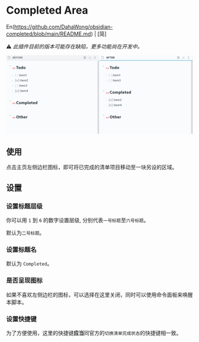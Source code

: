 # Completed Area

En(https://github.com/DahaWong/obsidian-completed/blob/main/README.md) | [简]

⚠️ *此插件目前的版本可能存在缺陷，更多功能尚在开发中。*

![Demo](https://raw.githubusercontent.com/DahaWong/obsidian-completed-area/main/demo.png)

## 使用
点击主页左侧边栏图标，即可将已完成的清单项目移动至一块另设的区域。

## 设置

### 设置标题层级
你可以用 `1` 到 `6` 的数字设置层级, 分别代表`一号标题`至`六号标题`。

默认为`二号标题`。

### 设置标题名
默认为 `Completed`。

### 是否呈现图标
如果不喜欢左侧边栏的图标，可以选择在这里关闭，同时可以使用命令面板来唤醒本脚本。

### 设置快捷键
为了方便使用，这里的快捷键**应当**同官方的`切换清单完成状态`的快捷键相一致。
